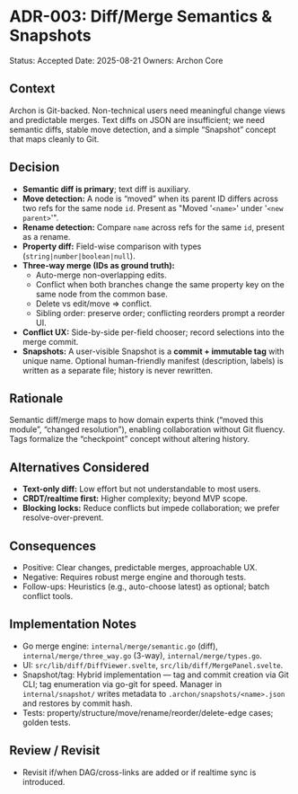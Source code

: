 # ADR-003: Diff/Merge Semantics & Snapshots

Status: Accepted
Date: 2025-08-21
Owners: Archon Core

## Context

Archon is Git-backed. Non-technical users need meaningful change views and predictable merges. Text diffs on JSON are insufficient; we need semantic diffs, stable move detection, and a simple “Snapshot” concept that maps cleanly to Git.

## Decision

- **Semantic diff is primary**; text diff is auxiliary.
- **Move detection:** A node is “moved” when its parent ID differs across two refs for the same node `id`. Present as "Moved '`<name>`' under '`<new parent>`'".
- **Rename detection:** Compare `name` across refs for the same `id`, present as a rename.
- **Property diff:** Field-wise comparison with types (`string|number|boolean|null`).
- **Three-way merge (IDs as ground truth):**
  - Auto-merge non-overlapping edits.
  - Conflict when both branches change the same property key on the same node from the common base.
  - Delete vs edit/move ⇒ conflict.
  - Sibling order: preserve order; conflicting reorders prompt a reorder UI.
- **Conflict UX:** Side-by-side per-field chooser; record selections into the merge commit.
- **Snapshots:** A user-visible Snapshot is a **commit + immutable tag** with unique name. Optional human-friendly manifest (description, labels) is written as a separate file; history is never rewritten.

## Rationale

Semantic diff/merge maps to how domain experts think (“moved this module”, “changed resolution”), enabling collaboration without Git fluency. Tags formalize the “checkpoint” concept without altering history.

## Alternatives Considered

- **Text-only diff:** Low effort but not understandable to most users.
- **CRDT/realtime first:** Higher complexity; beyond MVP scope.
- **Blocking locks:** Reduce conflicts but impede collaboration; we prefer resolve-over-prevent.

## Consequences

- Positive: Clear changes, predictable merges, approachable UX.
- Negative: Requires robust merge engine and thorough tests.
- Follow-ups: Heuristics (e.g., auto-choose latest) as optional; batch conflict tools.

## Implementation Notes

- Go merge engine: `internal/merge/semantic.go` (diff), `internal/merge/three_way.go` (3-way), `internal/merge/types.go`.
- UI: `src/lib/diff/DiffViewer.svelte`, `src/lib/diff/MergePanel.svelte`.
- Snapshot/tag: Hybrid implementation — tag and commit creation via Git CLI; tag enumeration via go-git for speed. Manager in `internal/snapshot/` writes metadata to `.archon/snapshots/<name>.json` and restores by commit hash.
- Tests: property/structure/move/rename/reorder/delete-edge cases; golden tests.

## Review / Revisit

- Revisit if/when DAG/cross-links are added or if realtime sync is introduced.
